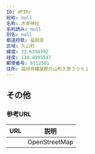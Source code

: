 ```yaml
---
ID: dPIRc
総称: null
名称: 木寄神社
名称読み: null
別名: null
都道府県: 福岡県
区域: 久山町
緯度: 33.6394992
経度: 130.4995547
郵便番号: 8112501
住所: 福岡県糟屋郡久山町久原３０６１
---
```


## その他

### 参考URL

| URL | 説明          |
| --- | ------------- |
|     | OpenStreetMap |
